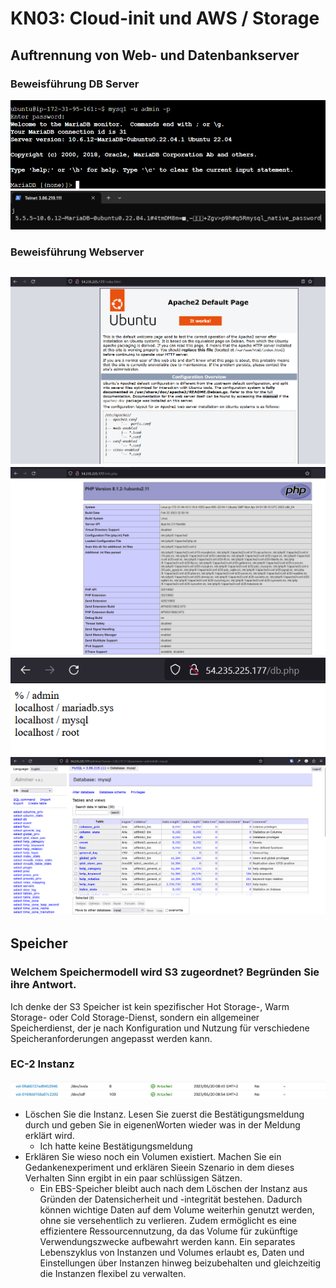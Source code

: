 
# KN03: Cloud-init und AWS / Storage
## Auftrennung von Web- und Datenbankserver
### Beweisführung DB Server
![](mariadb-login.png)
![](telnet.png)
### Beweisführung Webserver
![](index-html.png)
![](info-php.png)
![](db-php.png)
![](adminer-login.png)
---
## Speicher
### Welchem Speichermodell wird S3 zugeordnet? Begründen Sie ihre Antwort. 
Ich denke der S3 Speicher ist kein spezifischer Hot Storage-, Warm Storage- oder Cold Storage-Dienst, sondern ein allgemeiner Speicherdienst, der je nach Konfiguration und Nutzung für verschiedene Speicheranforderungen angepasst werden kann.
### EC-2 Instanz
![](storage.png)
- Löschen Sie die Instanz. Lesen Sie zuerst die Bestätigungsmeldung durch und geben Sie in eigenenWorten wieder was in der Meldung erklärt wird.
	- Ich hatte keine Bestätigungsmeldung
- Erklären Sie wieso noch ein Volumen existiert. Machen Sie ein Gedankenexperiment und erklären Sieein Szenario in dem dieses Verhalten Sinn ergibt in ein paar schlüssigen Sätzen.
	- Ein EBS-Speicher bleibt auch nach dem Löschen der Instanz aus Gründen der Datensicherheit und -integrität bestehen. Dadurch können wichtige Daten auf dem Volume weiterhin genutzt werden, ohne sie versehentlich zu verlieren. Zudem ermöglicht es eine effizientere Ressourcennutzung, da das Volume für zukünftige Verwendungszwecke aufbewahrt werden kann. Ein separates Lebenszyklus von Instanzen und Volumes erlaubt es, Daten und Einstellungen über Instanzen hinweg beizubehalten und gleichzeitig die Instanzen flexibel zu verwalten. 